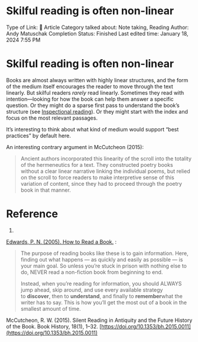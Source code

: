 # Skilful reading is often non-linear

Type of Link: 📝 Article
Category talked about: Note taking, Reading
Author: Andy Matuschak
Completion Status: Finished
Last edited time: January 18, 2024 7:55 PM

# **Skilful reading is often non-linear**

Books are almost always written with highly linear structures, and the form of the medium itself encourages the reader to move through the text linearly. But skilful readers *rarely* read linearly. Sometimes they read with intention—looking for how the book can help them answer a specific question. Or they might do a sparse first pass to understand the book’s structure (see [Inspectional reading](Inspectional%20reading.md)). Or they might start with the index and focus on the most relevant passages.

It’s interesting to think about what kind of medium would support “best practices” by default here.

An interesting contrary argument in McCutcheon (2015):

> Ancient authors incorporated this linearity of the scroll into the totality of the hermeneutics for a text. They constructed poetry books without a clear linear narrative linking the individual poems, but relied on the scroll to force readers to make interpretive sense of this variation of content, since they had to proceed through the poetry book in that manner.
> 

# Reference

1. 

[Edwards, P. N. (2005). How to Read a Book.](Edwards,%20P%20N%20(2005)%20How%20to%20Read%20a%20Book.md) :

> The purpose of reading books like these is to gain information. Here, finding out what happens — as quickly and easily as possible — is your main goal. So unless you’re stuck in prison with nothing else to do, NEVER read a non-fiction book from beginning to end.
> 
> 
> Instead, when you’re reading for information, you should ALWAYS jump ahead, skip around, and use every available strategy to **discover**, then to **understand**, and finally to **remember**what the writer has to say. This is how you’ll get the most out of a book in the smallest amount of time.
> 

McCutcheon, R. W. (2015). Silent Reading in Antiquity and the Future History of the Book. Book History, 18(1), 1–32. [https://doi.org/10.1353/bh.2015.0011](https://doi.org/10.1353/bh.2015.0011)